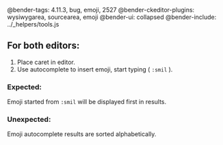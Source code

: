 @bender-tags: 4.11.3, bug, emoji, 2527
@bender-ckeditor-plugins: wysiwygarea, sourcearea, emoji
@bender-ui: collapsed
@bender-include: ../_helpers/tools.js

## For both editors:

1. Place caret in editor.
2. Use autocomplete to insert emoji, start typing ( `:smil` ).
### Expected:
Emoji started from `:smil` will be displayed first in results.
### Unexpected:
Emoji autocomplete results are sorted alphabetically.
